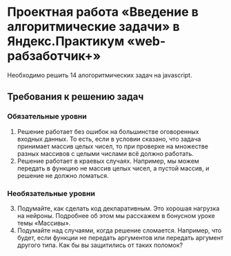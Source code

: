 # Проектная работа «Введение в алгоритмические задачи» в Яндекс.Практикум «web-рабзаботчик+»

Необходимо решить 14 алогоритмических задач на javascript.

## Требования к решению задач

### Обязательные уровни
1. Решение работает без ошибок на большинстве оговоренных входных данных. То есть, если в условии сказано, что задача принимает массив целых чисел, то при проверке на множестве разных массивов с целыми числами всё должно работать.
2. Решение работает в краевых случаях. Например, мы можем передать в функцию не массив целых чисел, а пустой массив, и решение не должно ломаться.

### Необязательные уровни
3. Подумайте, как сделать код декларативным. Это хорошая нагрузка на нейроны. Подробнее об этом мы расскажем в бонусном уроке темы «Массивы».
4. Подумайте над случаями, когда решение сломается. Например, что будет, если функции не передать аргументов или передать аргумент другого типа. Как бы вы защитились от таких поломок?

